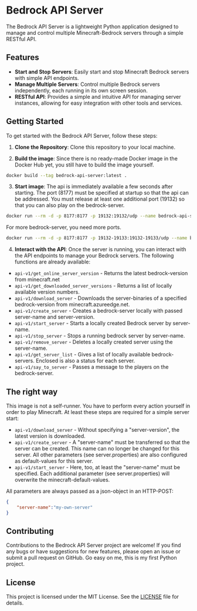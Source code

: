 # Bedrock API Server

The Bedrock API Server is a lightweight Python application designed to manage and control multiple Minecraft-Bedrock servers through a simple RESTful API.

## Features

- **Start and Stop Servers**: Easily start and stop Minecraft Bedrock servers with simple API endpoints.
- **Manage Multiple Servers**: Control multiple Bedrock servers independently, each running in its own screen session.
- **RESTful API**: Provides a simple and intuitive API for managing server instances, allowing for easy integration with other tools and services.

## Getting Started

To get started with the Bedrock API Server, follow these steps:

1. **Clone the Repository**: Clone this repository to your local machine.

2. **Build the image**: Since there is no ready-made Docker image in the Docker Hub yet, you still have to build the image yourself.
```bash
docker build --tag bedrock-api-server:latest .
```

3. **Start image**: The api is immediately available a few seconds after starting. The port (8177) must be specified at startup so that the api can be addressed. You must release at least one additional port (19132) so that you can also play on the bedrock-server.
```bash
docker run --rm -d -p 8177:8177 -p 19132:19132/udp --name bedrock-api-server bedrock-api-server:latest
```
For more bedrock-server, you need more ports.
```bash
docker run --rm -d -p 8177:8177 -p 19132-19133:19132-19133/udp --name bedrock-api-server bedrock-api-server:latest
```

4. **Interact with the API**: Once the server is running, you can interact with the API endpoints to manage your Bedrock servers. The following functions are already available:
- `api-v1/get_online_server_version` - Returns the latest bedrock-version from minecraft.net
- `api-v1/get_downloaded_server_versions` - Returns a list of locally available version numbers.
- `api-v1/download_server` - Downloads the server-binaries of a specified bedrock-version from minecraft.azureedge.net.
- `api-v1/create_server` - Creates a bedrock-server locally with passed server-name and server-version.
- `api-v1/start_server` - Starts a locally created Bedrock server by server-name.
- `api-v1/stop_server` - Stops a running bedrock server by server-name.
- `api-v1/remove_server` - Deletes a locally created server using the server-name.
- `api-v1/get_server_list` - Gives a list of locally available bedrock-servers. Enclosed is also a status for each server.
- `api-v1/say_to_server` - Passes a message to the players on the bedrock-server.

## The right way
This image is not a self-runner. You have to perform every action yourself in order to play Minecraft. At least these steps are required for a simple server start:
- `api-v1/download_server` - Without specifying a "server-version", the latest version is downloaded.
- `api-v1/create_server` - A "server-name" must be transferred so that the server can be created. This name can no longer be changed for this server. All other parameters (see server.properties) are also configured as default-values for this server.
- `api-v1/start_server` - Here, too, at least the "server-name" must be specified. Each additional parameter (see server.properties) will overwrite the minecraft-default-values.

All parameters are always passed as a json-object in an HTTP-POST:
```json
{
    "server-name":"my-own-server"
}
```


## Contributing

Contributions to the Bedrock API Server project are welcome! If you find any bugs or have suggestions for new features, please open an issue or submit a pull request on GitHub. Go easy on me, this is my first Python project.

## License

This project is licensed under the MIT License. See the [LICENSE](LICENSE) file for details.

